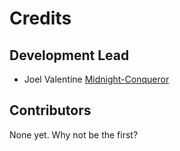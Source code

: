 # Credits

## Development Lead

- Joel Valentine [Midnight-Conqueror](https://github.com/Midnight-Conqueror)

## Contributors

None yet. Why not be the first?